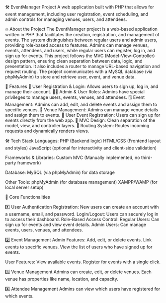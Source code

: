 🛠️ EventManager Project
A web application built with PHP that allows for event management, including user registration, event scheduling, and admin controls for managing venues, users, and attendees.

🔥 About the Project
The EventManager project is a web-based application written in PHP that facilitates the creation, registration, and management of events. The system distinguishes between regular users and admin users, providing role-based access to features. Admins can manage venues, events, attendees, and users, while regular users can register, log in, and sign up for events.
This project follows the MVC (Model-View-Controller) design pattern, ensuring clean separation between data, logic, and presentation. It also includes a router to manage URL-based navigation and request routing.
The project communicates with a MySQL database (via phpMyAdmin) to store and retrieve user, event, and venue data.

🎉 Features
🚀 User Registration & Login: Allows users to sign up, log in, and manage their account.
🧑‍💼 Admin & User Roles: Admins have special privileges to manage users, events, venues, and attendees.
🗓️ Event Management: Admins can add, edit, and delete events and assign them to specific venues.
📍 Venue Management: Admins can manage venue details and assign them to events.
🎫 User Event Registration: Users can sign up for events directly from the web app.
🧹 MVC Design: Clean separation of the model, view, and controller layers.
🧭 Routing System: Routes incoming requests and dynamically renders views.

🛠️ Tech Stack
Languages:
PHP (Backend logic)
HTML/CSS (Frontend layout and styles)
JavaScript (optional for interactivity and client-side validation)

Frameworks & Libraries:
Custom MVC (Manually implemented, no third-party framework)

Database:
MySQL (via phpMyAdmin) for data storage

Other Tools:
phpMyAdmin (for database management)
XAMPP/WAMP (for local server setup)

📡 Core Functionalities

1️⃣ User Authentication
Registration: New users can create an account with a username, email, and password.
Login/Logout: Users can securely log in to access their dashboard.
Role-Based Access Control:
Regular Users: Can sign up for events and view event details.
Admin Users: Can manage events, users, venues, and attendees.

2️⃣ Event Management
Admin Features:
Add, edit, or delete events.
Link events to specific venues.
View the list of users who have signed up for events.

User Features:
View available events.
Register for events with a single click.

3️⃣ Venue Management
Admins can create, edit, or delete venues.
Each venue has properties like name, location, and capacity.

4️⃣ Attendee Management
Admins can view which users have registered for which events.
